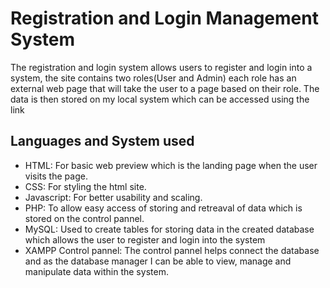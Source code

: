 <h1>Registration and Login Management System</h1>
The registration and login system allows users to register and login into a system, the site contains two roles(User and Admin) each role has an external web page that will take the user 
to a page based on their role. The data is then stored on my local system which can be accessed using the link 
<h2>Languages and System used</h2>
<ul>
  <li>HTML: For basic web preview which is the landing page when the user visits the page.</li>
  <li>CSS: For styling the html site.</li>
  <li>Javascript: For better usability and scaling.</li>
  <li>PHP: To allow easy access of storing and retreaval of data which is stored on the control pannel. </li>
  <li>MySQL: Used to create tables for storing data in the created database which allows the user to register and login into the system</li>
  <li>XAMPP Control pannel: The control pannel helps connect the database and as the database manager I can be able to view, manage and manipulate data within the system.</li>
</ul>
